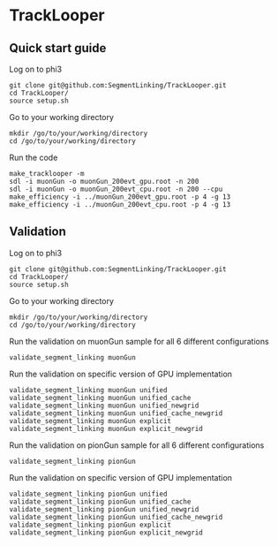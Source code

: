 # TrackLooper

## Quick start guide

Log on to phi3

    git clone git@github.com:SegmentLinking/TrackLooper.git
    cd TrackLooper/
    source setup.sh

Go to your working directory

    mkdir /go/to/your/working/directory
    cd /go/to/your/working/directory

Run the code

    make_tracklooper -m
    sdl -i muonGun -o muonGun_200evt_gpu.root -n 200
    sdl -i muonGun -o muonGun_200evt_cpu.root -n 200 --cpu
    make_efficiency -i ../muonGun_200evt_gpu.root -p 4 -g 13
    make_efficiency -i ../muonGun_200evt_cpu.root -p 4 -g 13

## Validation

Log on to phi3

    git clone git@github.com:SegmentLinking/TrackLooper.git
    cd TrackLooper/
    source setup.sh

Go to your working directory

    mkdir /go/to/your/working/directory
    cd /go/to/your/working/directory

Run the validation on muonGun sample for all 6 different configurations

    validate_segment_linking muonGun

Run the validation on specific version of GPU implementation

    validate_segment_linking muonGun unified
    validate_segment_linking muonGun unified_cache
    validate_segment_linking muonGun unified_newgrid
    validate_segment_linking muonGun unified_cache_newgrid
    validate_segment_linking muonGun explicit
    validate_segment_linking muonGun explicit_newgrid

Run the validation on pionGun sample for all 6 different configurations

    validate_segment_linking pionGun

Run the validation on specific version of GPU implementation

    validate_segment_linking pionGun unified
    validate_segment_linking pionGun unified_cache
    validate_segment_linking pionGun unified_newgrid
    validate_segment_linking pionGun unified_cache_newgrid
    validate_segment_linking pionGun explicit
    validate_segment_linking pionGun explicit_newgrid
